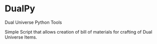 # DualPy
Dual Universe Python Tools

Simple Script that allows creation of bill of materials for crafting of Dual Universe Items.
